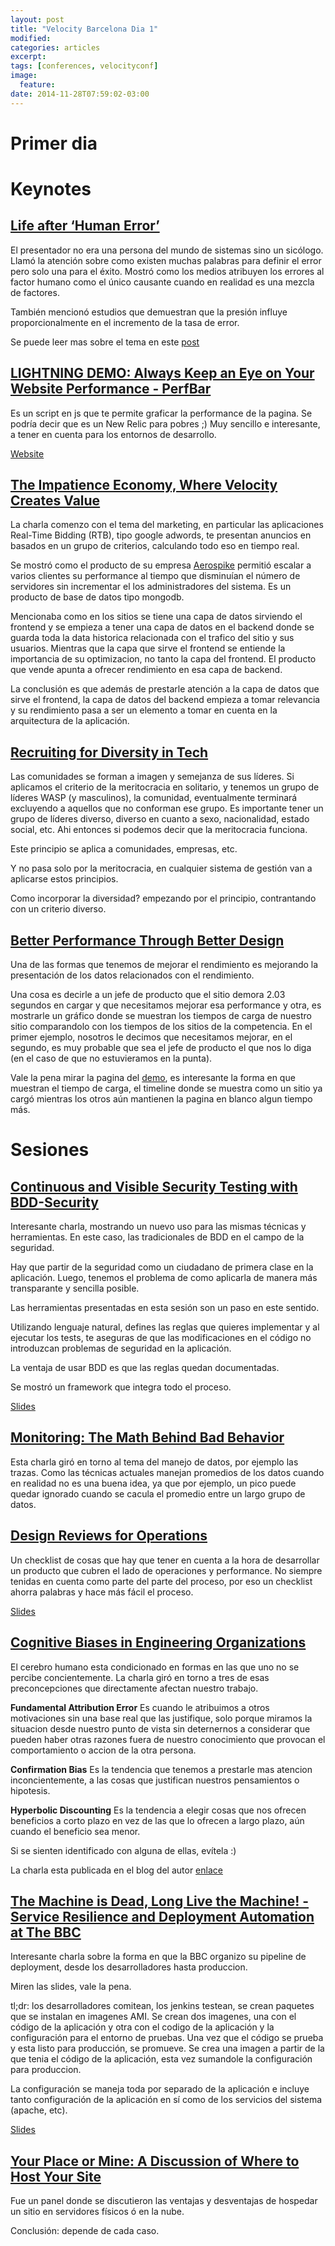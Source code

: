 ```yaml
---
layout: post
title: "Velocity Barcelona Dia 1"
modified:
categories: articles
excerpt:
tags: [conferences, velocityconf]
image:
  feature:
date: 2014-11-28T07:59:02-03:00
---
```



# Primer dia

# Keynotes

## [Life after ‘Human Error’](http://velocityconf.com/velocityeu2014/public/schedule/detail/37751)

El presentador no era una persona del mundo de sistemas sino un sicólogo. Llamó la atención sobre como existen muchas palabras para definir el error pero solo una para el éxito. Mostró como los medios atribuyen los errores al factor humano como el único causante cuando en realidad es una mezcla de factores. 

También mencionó estudios que demuestran que la presión influye proporcionalmente en el incremento de la tasa de error.

Se puede leer mas sobre el tema en este [post](http://www.infoq.com/news/2014/11/human-error-velocity-conference)


## [LIGHTNING DEMO: Always Keep an Eye on Your Website Performance - PerfBar](http://velocityconf.com/velocityeu2014/public/schedule/detail/38145)

Es un script en js que te permite graficar la performance de la pagina. Se podría decir que es un New Relic para pobres ;)
Muy sencillo e interesante, a tener en cuenta para los entornos de desarrollo.

[Website](http://lafikl.github.io/perfBar/)

## [The Impatience Economy, Where Velocity Creates Value](http://velocityconf.com/velocityeu2014/public/schedule/detail/39554)

La charla comenzo con el tema del marketing, en particular las aplicaciones Real-Time Bidding (RTB), tipo google adwords, te presentan anuncios en basados en un grupo de criterios, calculando todo eso en tiempo real.

Se mostró como el producto de su empresa [Aerospike](http://www.aerospike.com/) permitió escalar a varios clientes su performance al tiempo que disminuían el número de servidores sin incrementar el los administradores del sistema. Es un producto de base de datos tipo mongodb.

Mencionaba como en los sitios se tiene una capa de datos sirviendo el frontend y se empieza a tener una capa de datos en el backend donde se guarda toda la data historica relacionada con el trafico del sitio y sus usuarios. Mientras que la capa que sirve el frontend se entiende la importancia de su optimizacion, no tanto la capa del frontend. El producto que vende apunta a ofrecer rendimiento en esa capa de backend.

La conclusión es que además de prestarle atención a la capa de datos que sirve el frontend, la capa de datos del backend empieza a tomar relevancia y su rendimiento pasa a ser un elemento a tomar en cuenta en la arquitectura de la aplicación.

## [Recruiting for Diversity in Tech](http://velocityconf.com/velocityeu2014/public/schedule/detail/36013)

Las comunidades se forman a imagen y semejanza de sus líderes. Si aplicamos el criterio de la meritocracia en solitario, y tenemos un grupo de líderes WASP (y masculinos), la comunidad, eventualmente terminará excluyendo a aquellos que no conforman ese grupo. Es importante tener un grupo de líderes diverso, diverso en cuanto a sexo, nacionalidad, estado social, etc. Ahi entonces si podemos decir que la meritocracia funciona.

Este principio se aplica a comunidades, empresas, etc.

Y no pasa solo por la meritocracia, en cualquier sistema de gestión van a aplicarse estos principios.

Como incorporar la diversidad? empezando por el principio, contrantando con un criterio diverso.

## [Better Performance Through Better Design](http://velocityconf.com/velocityeu2014/public/schedule/detail/37705)

Una de las formas que tenemos de mejorar el rendimiento es mejorando la presentación de los datos relacionados con el rendimiento.

Una cosa es decirle a un jefe de producto que el sitio demora 2.03 segundos en cargar y que necesitamos mejorar esa performance y otra, es mostrarle un gráfico donde se muestran los tiempos de carga de nuestro sitio comparandolo con los tiempos de los sitios de la competencia. En el primer ejemplo, nosotros le decimos que necesitamos mejorar, en el segundo, es muy probable que sea el jefe de producto el que nos lo diga (en el caso de que no estuvieramos en la punta).

Vale la pena mirar la pagina del [demo](http://speedcurve.com/demo/), es interesante la forma en que muestran el tiempo de carga, el timeline donde se muestra como un sitio ya cargó mientras los otros aún mantienen la pagina en blanco algun tiempo más.

# Sesiones

## [Continuous and Visible Security Testing with BDD-Security](http://velocityconf.com/velocityeu2014/public/schedule/detail/37137)

Interesante charla, mostrando un nuevo uso para las mismas técnicas y herramientas. En este caso, las tradicionales de BDD en el campo de la seguridad.

Hay que partir de la seguridad como un ciudadano de primera clase en la aplicación. Luego, tenemos el problema de como aplicarla de manera más transparante y sencilla posible. 

Las herramientas presentadas en esta sesión son un paso en este sentido.

Utilizando lenguaje natural, defines las reglas que quieres implementar y al ejecutar los tests, te aseguras de que las modificaciones en el código no introduzcan problemas de seguridad en la aplicación.

La ventaja de usar BDD es que las reglas quedan documentadas. 

Se mostró un framework que integra todo el proceso. 

[Slides](http://cdn.oreillystatic.com/en/assets/1/event/121/Continuous%20and%20Visible%20Security%20Testing%20with%20BDD-Security%20Presentation.pptx)


## [Monitoring: The Math Behind Bad Behavior](http://velocityconf.com/velocityeu2014/public/schedule/detail/36976)

Esta charla giró en torno al tema del manejo de datos, por ejemplo las trazas. Como las técnicas actuales manejan promedios de los datos cuando en realidad no es una buena idea, ya que por ejemplo, un pico puede quedar ignorado cuando se cacula el promedio entre un largo grupo de datos.

## [Design Reviews for Operations](http://velocityconf.com/velocityeu2014/public/schedule/detail/37146)

Un checklist de cosas que hay que tener en cuenta a la hora de desarrollar un producto que cubren el lado de operaciones y performance. No siempre tenidas en cuenta como parte del parte del proceso, por eso un checklist ahorra palabras y hace más fácil el proceso.

[Slides](http://cdn.oreillystatic.com/en/assets/1/event/121/Design%20Reviews%20for%20Operations%20Presentation.zip)

## [Cognitive Biases in Engineering Organizations](http://velocityconf.com/velocityeu2014/public/schedule/detail/36806)

El cerebro humano esta condicionado en formas en las que uno no se percibe concientemente. La charla giró en torno a tres de esas preconcepciones que directamente afectan nuestro trabajo.

__Fundamental Attribution Error__ Es cuando le atribuimos a otros motivaciones sin una base real que las justifique, solo porque miramos la situacion desde nuestro punto de vista sin deternernos a considerar que pueden haber otras razones fuera de nuestro conocimiento que provocan el comportamiento o accion de la otra persona.

__Confirmation Bias__ Es la tendencia que tenemos a prestarle mas atencion inconcientemente, a las cosas que justifican nuestros pensamientos o hipotesis. 

__Hyperbolic Discounting__ Es la tendencia a elegir cosas que nos ofrecen beneficios a corto plazo en vez de las que lo ofrecen a largo plazo, aún cuando el beneficio sea menor.

Si se sienten identificado con alguna de ellas, evítela :)

La charla esta publicada en el blog del autor [enlace](http://www.jonathanklein.net/2013/06/cognitive-biases-in-software-engineering.html)

## [The Machine is Dead, Long Live the Machine! - Service Resilience and Deployment Automation at The BBC](http://velocityconf.com/velocityeu2014/public/schedule/detail/36837)

Interesante charla sobre la forma en que la BBC organizo su pipeline de deployment, desde los desarrolladores hasta produccion.

Miren las slides, vale la pena.

tl;dr: los desarrolladores comitean, los jenkins testean, se crean paquetes que se instalan en imagenes AMI. Se crean dos imagenes, una con el código de la aplicación y otra con el codigo de la aplicación y la configuración para el entorno de pruebas. Una vez que el código se prueba y esta listo para producción, se promueve. Se crea una imagen a partir de la que tenia el código de la aplicación, esta vez sumandole la configuración para produccion.

La configuración se maneja toda por separado de la aplicación e incluye tanto configuración de la aplicación en sí como de los servicios del sistema (apache, etc).

[Slides](http://cdn.oreillystatic.com/en/assets/1/event/121/The%20Machine%20is%20Dead,%20Long%20Live%20the%20Machine_%20-%20Service%20Resilience%20and%20Deployment%20Automation%20at%20The%20BBC%20Presentation.pdf)

## [Your Place or Mine: A Discussion of Where to Host Your Site](http://velocityconf.com/velocityeu2014/public/schedule/detail/39647)

Fue un panel donde se discutieron las ventajas y desventajas de hospedar un sitio en servidores físicos ó en la nube. 

Conclusión: depende de cada caso.